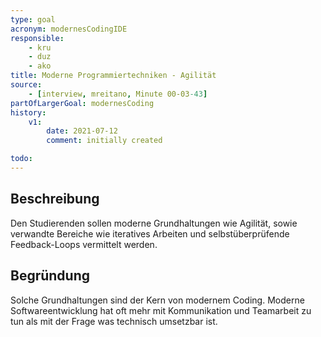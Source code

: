 ```yaml
---
type: goal
acronym: modernesCodingIDE
responsible: 
    - kru
    - duz
    - ako
title: Moderne Programmiertechniken - Agilität
source:
    - [interview, mreitano, Minute 00-03-43]
partOfLargerGoal: modernesCoding
history:
    v1:
        date: 2021-07-12
        comment: initially created

todo: 
---
```


## Beschreibung

Den Studierenden sollen moderne Grundhaltungen wie Agilität, sowie verwandte Bereiche wie iteratives Arbeiten und selbstüberprüfende Feedback-Loops vermittelt werden.

## Begründung

Solche Grundhaltungen sind der Kern von modernem Coding. Moderne Softwareentwicklung hat oft mehr mit Kommunikation und Teamarbeit zu tun als mit der Frage was technisch umsetzbar ist.
